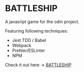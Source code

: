 # BATTLESHIP

A javasript game for the odin project.

Featuring following techniques: 
- Jest TDD / Babel
- Webpack
- Prettier/ESLinter
- NPM


Check it out here -> [BATTLESHIP](https://boriskarl.github.io/Battleship/)
